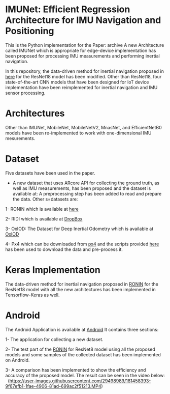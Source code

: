 # IMUNet: Efficient Regression Architecture for IMU Navigation and Positioning

This is the Python implementation for the Paper: archive
A new Architecture called IMUNet which is appropriate for edge-device implementation has been proposed for processing IMU measurements and performing inertial navigation. 

In this repository, the data-driven method for inertial navigation proposed in [here](https://github.com/Sachini/ronin) for the ResNet18 model has been modified.
Other than ResNet18, four state-of-the-art CNN models that have been designed for IoT device implementation have been reimplemented for inertial navigation and IMU sensor processing. 

# Architectures
Other than IMUNet, MobileNet, MobileNetV2, MnasNet, and EfficientNetB0 models have been re-implemented to work with one-dimensional IMU mesurements. 

# Dataset
Five datasets have been used in the paper.
* A new dataset that uses ARcore API for collecting the ground truth, as well as IMU measurements, has been proposed and the dataset is available at:
A preprocessing step has been added to read and prepare the data. Other s=datasets are:

1- RONIN which is available at [here](https://ronin.cs.sfu.ca/) 

2- RIDI which is available at [DropBox](https://www.dropbox.com/s/9zzaj3h3u4bta23/ridi_data_publish_v2.zip?dl=0)  

3- OxIOD: The Dataset for Deep Inertial Odometry which is available at [OxIOD](http://deepio.cs.ox.ac.uk/ )   

4- Px4 which can be downloaded from [px4](https://px4.io/)  and the scripts provided [here](https://github.com/majuid/DeepNav) has been used to download the data and pre-process it. 

# Keras Implementation
The data-driven method for inertial navigation proposed in [RONIN](https://github.com/Sachini/ronin) for the ResNet18 model with all the new architectures has been implemented in Tensorflow-Keras as well. 

# Android
The Android Application is available at [Android](https://github.com/BehnamZeinali/IMUNet_Android)
It contains three sections: 

1- The application for collecting a new dataset.

2- The test part of the [RONIN](https://github.com/Sachini/ronin) for ResNet8 model using all the proposed models and some samples of the collected dataset has been implemented on Android.

3- A comparison has been implemented to show the efficiency and accuracy of the proposed model. The result can be seen in the video below:  
(https://user-images.githubusercontent.com/29498989/181458393-9f67efb1-1fae-4906-81ad-699ac2f51213.MP4)


